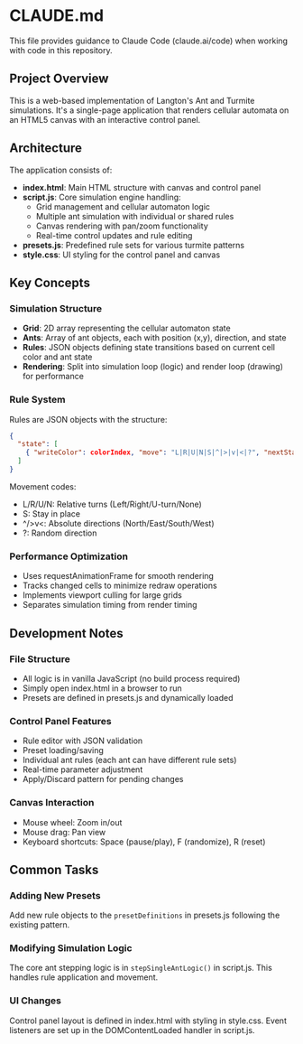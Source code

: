 # CLAUDE.md

This file provides guidance to Claude Code (claude.ai/code) when working with code in this repository.

## Project Overview

This is a web-based implementation of Langton's Ant and Turmite simulations. It's a single-page application that renders cellular automata on an HTML5 canvas with an interactive control panel.

## Architecture

The application consists of:

- **index.html**: Main HTML structure with canvas and control panel
- **script.js**: Core simulation engine handling:
  - Grid management and cellular automaton logic
  - Multiple ant simulation with individual or shared rules
  - Canvas rendering with pan/zoom functionality
  - Real-time control updates and rule editing
- **presets.js**: Predefined rule sets for various turmite patterns
- **style.css**: UI styling for the control panel and canvas

## Key Concepts

### Simulation Structure
- **Grid**: 2D array representing the cellular automaton state
- **Ants**: Array of ant objects, each with position (x,y), direction, and state
- **Rules**: JSON objects defining state transitions based on current cell color and ant state
- **Rendering**: Split into simulation loop (logic) and render loop (drawing) for performance

### Rule System
Rules are JSON objects with the structure:
```json
{
  "state": [
    { "writeColor": colorIndex, "move": "L|R|U|N|S|^|>|v|<|?", "nextState": stateIndex }
  ]
}
```

Movement codes:
- L/R/U/N: Relative turns (Left/Right/U-turn/None)
- S: Stay in place
- ^/>v<: Absolute directions (North/East/South/West)
- ?: Random direction

### Performance Optimization
- Uses requestAnimationFrame for smooth rendering
- Tracks changed cells to minimize redraw operations
- Implements viewport culling for large grids
- Separates simulation timing from render timing

## Development Notes

### File Structure
- All logic is in vanilla JavaScript (no build process required)
- Simply open index.html in a browser to run
- Presets are defined in presets.js and dynamically loaded

### Control Panel Features
- Rule editor with JSON validation
- Preset loading/saving
- Individual ant rules (each ant can have different rule sets)
- Real-time parameter adjustment
- Apply/Discard pattern for pending changes

### Canvas Interaction
- Mouse wheel: Zoom in/out
- Mouse drag: Pan view
- Keyboard shortcuts: Space (pause/play), F (randomize), R (reset)

## Common Tasks

### Adding New Presets
Add new rule objects to the `presetDefinitions` in presets.js following the existing pattern.

### Modifying Simulation Logic
The core ant stepping logic is in `stepSingleAntLogic()` in script.js. This handles rule application and movement.

### UI Changes
Control panel layout is defined in index.html with styling in style.css. Event listeners are set up in the DOMContentLoaded handler in script.js.